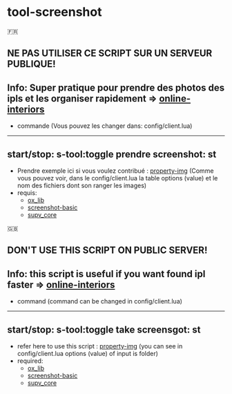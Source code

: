 # tool-screenshot

:fr:

## NE PAS UTILISER CE SCRIPT SUR UN SERVEUR PUBLIQUE!
## Info: Super pratique pour prendre des photos des ipls et les organiser rapidement => [online-interiors](https://github.com/TayMcKenzieNZ/online-interiors)

- commande (Vous pouvez les changer dans: config/client.lua)

---
start/stop: s-tool:toggle
prendre screenshot: st
---

- Prendre exemple ici si vous voulez contribué : [property-img](https://github.com/SUP2Ak/property-img) (Comme vous pouvez voir, dans le config/client.lua la table options (value) et le nom des fichiers dont son ranger les images)
- requis:
    - [ox_lib](https://github.com/overextended/ox_lib)
    - [screenshot-basic](https://github.com/project-error/screenshot-basic)
    - [supv_core](https://github.com/SUP2Ak/supv_core)


:uk:

## DON'T USE THIS SCRIPT ON PUBLIC SERVER!
## Info: this script is useful if you want found ipl faster => [online-interiors](https://github.com/TayMcKenzieNZ/online-interiors)

- command (command can be changed in config/client.lua)

---
start/stop: s-tool:toggle
take screensgot: st
---

- refer here to use this script : [property-img](https://github.com/SUP2Ak/property-img) (you can see in config/client.lua options (value) of input is folder)
- required:
    - [ox_lib](https://github.com/overextended/ox_lib)
    - [screenshot-basic](https://github.com/project-error/screenshot-basic)
    - [supv_core](https://github.com/SUP2Ak/supv_core)